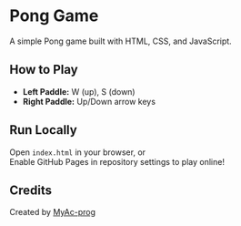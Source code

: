 # Pong Game

A simple Pong game built with HTML, CSS, and JavaScript.

## How to Play

- **Left Paddle:** W (up), S (down)
- **Right Paddle:** Up/Down arrow keys

## Run Locally

Open `index.html` in your browser, or  
Enable GitHub Pages in repository settings to play online!

## Credits

Created by [MyAc-prog](https://github.com/MyAc-prog)
